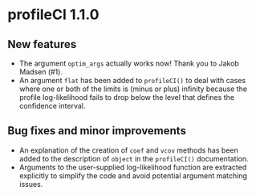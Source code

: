 # profileCI 1.1.0

## New features

* The argument `optim_args` actually works now! Thank you to Jakob Madsen (#1).
* An argument `flat` has been added to `profileCI()` to deal with cases where one or both of the limits is (minus or plus) infinity because the profile log-likelihood fails to drop below the level that defines the confidence interval.

## Bug fixes and minor improvements

* An explanation of the creation of `coef` and `vcov` methods has been added to the description of `object` in the `profileCI()` documentation.
* Arguments to the user-supplied log-likelihood function are extracted explicitly to simplify the code and avoid potential argument matching issues.

